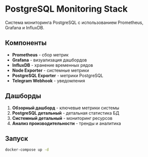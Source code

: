 # PostgreSQL Monitoring Stack

Система мониторинга PostgreSQL с использованием Prometheus, Grafana и InfluxDB.

## Компоненты

- **Prometheus** - сбор метрик
- **Grafana** - визуализация дашбордов  
- **InfluxDB** - хранение временных рядов
- **Node Exporter** - системные метрики
- **PostgreSQL Exporter** - метрики PostgreSQL
- **Telegram Webhook** - уведомления

## Дашборды

1. **Обзорный дашборд** - ключевые метрики системы
2. **PostgreSQL детальный** - детальная статистика БД
3. **Системный детальный** - мониторинг ресурсов
4. **Анализ производительности** - тренды и аналитика

## Запуск

```bash
docker-compose up -d
